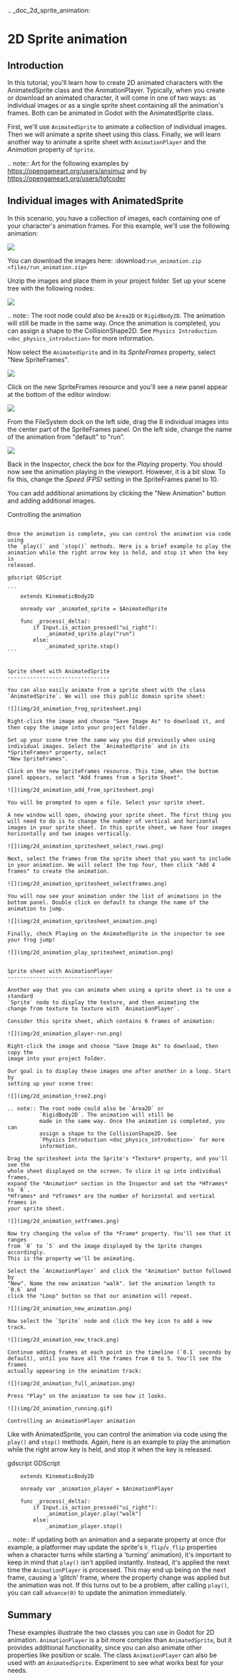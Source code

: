 .. _doc_2d_sprite_animation:

2D Sprite animation
===================

Introduction
------------

In this tutorial, you'll learn how to create 2D animated
characters with the AnimatedSprite class and the AnimationPlayer. Typically, when you create or download an animated character, it
will come in one of two ways: as individual images or as a single sprite sheet
containing all the animation's frames. Both can be animated in Godot with the AnimatedSprite class.

First, we'll use `AnimatedSprite` to
animate a collection of individual images. Then we will animate a sprite sheet using this class. Finally, we will learn another way to animate a sprite sheet
with `AnimationPlayer` and the *Animation*
property of `Sprite`.

.. note:: Art for the following examples by https://opengameart.org/users/ansimuz and by
                                           https://opengameart.org/users/tgfcoder

Individual images with AnimatedSprite
-------------------------------------

In this scenario, you have a collection of images, each containing one of your
character's animation frames. For this example, we'll use the following
animation:

![](img/2d_animation_run_preview.gif)

You can download the images here:
:download:`run_animation.zip <files/run_animation.zip>`

Unzip the images and place them in your project folder. Set up your scene tree
with the following nodes:

![](img/2d_animation_tree1.png)

.. note:: The root node could also be `Area2D` or
          `RigidBody2D`. The animation will still be
          made in the same way. Once the animation is completed, you can
          assign a shape to the CollisionShape2D. See
          `Physics Introduction <doc_physics_introduction>` for more
          information.

Now select the `AnimatedSprite` and in its *SpriteFrames* property, select
"New SpriteFrames".

![](img/2d_animation_new_spriteframes.png)

Click on the new SpriteFrames resource and you'll see a new panel appear at the
bottom of the editor window:

![](img/2d_animation_spriteframes.png)

From the FileSystem dock on the left side, drag the 8 individual images into
the center part of the SpriteFrames panel. On the left side, change the name
of the animation from "default" to "run".

![](img/2d_animation_spriteframes_done.png)

Back in the Inspector, check the box for the *Playing* property. You should
now see the animation playing in the viewport. However, it is a bit slow. To
fix this, change the *Speed (FPS)* setting in the SpriteFrames panel to 10.

You can add additional animations by clicking the "New Animation" button and
adding additional images.

Controlling the animation
~~~~~~~~~~~~~~~~~~~~~~~~~

Once the animation is complete, you can control the animation via code using
the `play()` and `stop()` methods. Here is a brief example to play the
animation while the right arrow key is held, and stop it when the key is
released.

gdscript GDScript

```
    extends KinematicBody2D

    onready var _animated_sprite = $AnimatedSprite

    func _process(_delta):
        if Input.is_action_pressed("ui_right"):
            _animated_sprite.play("run")
        else:
            _animated_sprite.stop()
```


Sprite sheet with AnimatedSprite
--------------------------------

You can also easily animate from a sprite sheet with the class `AnimatedSprite`. We will use this public domain sprite sheet:

![](img/2d_animation_frog_spritesheet.png)

Right-click the image and choose "Save Image As" to download it, and then copy the image into your project folder.

Set up your scene tree the same way you did previously when using individual images. Select the `AnimatedSprite` and in its *SpriteFrames* property, select
"New SpriteFrames".

Click on the new SpriteFrames resource. This time, when the bottom panel appears, select "Add frames from a Sprite Sheet".

![](img/2d_animation_add_from_spritesheet.png)

You will be prompted to open a file. Select your sprite sheet.

A new window will open, showing your sprite sheet. The first thing you will need to do is to change the number of vertical and horizontal images in your sprite sheet. In this sprite sheet, we have four images horizontally and two images vertically.

![](img/2d_animation_spritesheet_select_rows.png)

Next, select the frames from the sprite sheet that you want to include in your animation. We will select the top four, then click "Add 4 frames" to create the animation.

![](img/2d_animation_spritesheet_selectframes.png)

You will now see your animation under the list of animations in the bottom panel. Double click on default to change the name of the animation to jump.

![](img/2d_animation_spritesheet_animation.png)

Finally, check Playing on the AnimatedSprite in the inspector to see your frog jump!

![](img/2d_animation_play_spritesheet_animation.png)


Sprite sheet with AnimationPlayer
---------------------------------

Another way that you can animate when using a sprite sheet is to use a standard
`Sprite` node to display the texture, and then animating the
change from texture to texture with `AnimationPlayer`.

Consider this sprite sheet, which contains 6 frames of animation:

![](img/2d_animation_player-run.png)

Right-click the image and choose "Save Image As" to download, then copy the
image into your project folder.

Our goal is to display these images one after another in a loop. Start by
setting up your scene tree:

![](img/2d_animation_tree2.png)

.. note:: The root node could also be `Area2D` or
          `RigidBody2D`. The animation will still be
          made in the same way. Once the animation is completed, you can
          assign a shape to the CollisionShape2D. See
          `Physics Introduction <doc_physics_introduction>` for more
          information.

Drag the spritesheet into the Sprite's *Texture* property, and you'll see the
whole sheet displayed on the screen. To slice it up into individual frames,
expand the *Animation* section in the Inspector and set the *Hframes* to `6`.
*Hframes* and *Vframes* are the number of horizontal and vertical frames in
your sprite sheet.

![](img/2d_animation_setframes.png)

Now try changing the value of the *Frame* property. You'll see that it ranges
from `0` to `5` and the image displayed by the Sprite changes accordingly.
This is the property we'll be animating.

Select the `AnimationPlayer` and click the "Animation" button followed by
"New". Name the new animation "walk". Set the animation length to `0.6` and
click the "Loop" button so that our animation will repeat.

![](img/2d_animation_new_animation.png)

Now select the `Sprite` node and click the key icon to add a new track.

![](img/2d_animation_new_track.png)

Continue adding frames at each point in the timeline (`0.1` seconds by
default), until you have all the frames from 0 to 5. You'll see the frames
actually appearing in the animation track:

![](img/2d_animation_full_animation.png)

Press "Play" on the animation to see how it looks.

![](img/2d_animation_running.gif)

Controlling an AnimationPlayer animation
~~~~~~~~~~~~~~~~~~~~~~~~~~~~~~~~~~~~~~~~

Like with AnimatedSprite, you can control the animation via code using
the `play()` and `stop()` methods. Again, here is an example to play the
animation while the right arrow key is held, and stop it when the key is
released.

gdscript GDScript

```
    extends KinematicBody2D

    onready var _animation_player = $AnimationPlayer

    func _process(_delta):
        if Input.is_action_pressed("ui_right"):
            _animation_player.play("walk")
        else:
            _animation_player.stop()
```

.. note:: If updating both an animation and a separate property at once
          (for example, a platformer may update the sprite's `h_flip`/`v_flip`
          properties when a character turns while starting a 'turning' animation),
          it's important to keep in mind that `play()` isn't applied instantly.
          Instead, it's applied the next time the `AnimationPlayer` is processed.
          This may end up being on the next frame, causing a 'glitch' frame,
          where the property change was applied but the animation was not.
          If this turns out to be a problem, after calling `play()`, you can call `advance(0)`
          to update the animation immediately.

Summary
-------

These examples illustrate the two classes you can use in Godot for
2D animation. `AnimationPlayer` is
a bit more complex than `AnimatedSprite`, but it provides additional functionality, since you can also
animate other properties like position or scale. The class `AnimationPlayer` can also be used with an `AnimatedSprite`. Experiment to see what works best for your needs.
